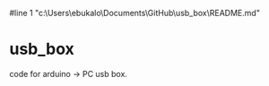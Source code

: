 #line 1 "c:\\Users\\ebukalo\\Documents\\GitHub\\usb_box\\README.md"
# usb_box
code for arduino -> PC usb box.

